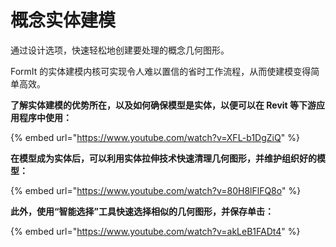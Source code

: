 # 概念实体建模

通过设计选项，快速轻松地创建要处理的概念几何图形。

FormIt 的实体建模内核可实现令人难以置信的省时工作流程，从而使建模变得简单高效。

**了解实体建模的优势所在，以及如何确保模型是实体，以便可以在 Revit 等下游应用程序中使用：**

{% embed url="https://www.youtube.com/watch?v=XFL-b1DgZiQ" %}

**在模型成为实体后，可以利用实体拉伸技术快速清理几何图形，并维护组织好的模型：**

{% embed url="https://www.youtube.com/watch?v=80H8lFlFQ8o" %}

**此外，使用“智能选择”工具快速选择相似的几何图形，并保存单击：**

{% embed url="https://www.youtube.com/watch?v=akLeB1FADt4" %}
